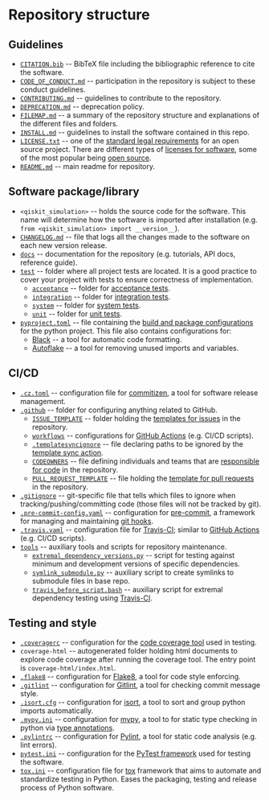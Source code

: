 # Repository structure

## Guidelines

- [`CITATION.bib`](CITATION.bib) --
  BibTeX file including the bibliographic reference to cite the software.
- [`CODE_OF_CONDUCT.md`](CODE_OF_CONDUCT.md) --
  participation in the repository is subject to these conduct guidelines.
- [`CONTRIBUTING.md`](CONTRIBUTING.md) --
  guidelines to contribute to the repository.
- [`DEPRECATION.md`](DEPRECATION.md) --
  deprecation policy.
- [`FILEMAP.md`](FILEMAP.md) --
  a summary of the repository structure and explanations of the different files and folders.
- [`INSTALL.md`](INSTALL.md) --
  guidelines to install the software contained in this repo.
- [`LICENSE.txt`](LICENSE.txt) --
  one of the [standard legal requirements](https://docs.github.com/en/repositories/managing-your-repositorys-settings-and-features/customizing-your-repository/licensing-a-repository) for an open source project. There are different types of [licenses for software](https://en.wikipedia.org/wiki/Software_license), some of the most popular being [open source](https://opensource.org/licenses).
- [`README.md`](README.md) --
  main readme for repository.

## Software package/library

- `<qiskit_simulation>` --
  holds the source code for the software. This name will determine how the software is imported after installation (e.g. `from <qiskit_simulation> import __version__`).
- [`CHANGELOG.md`](CHANGELOG.md) --
  file that logs all the changes made to the software on each new version release.
- [`docs`](docs) --
  documentation for the repository (e.g. tutorials, API docs, reference guide).
- [`test`](test) --
  folder where all project tests are located. It is a good practice to cover your project with tests to ensure correctness of implementation.
  - [`acceptance`](test/acceptance/) --
    folder for [acceptance tests](https://en.wikipedia.org/wiki/Acceptance_testing).
  - [`integration`](test/integration/) --
    folder for [integration tests](https://en.wikipedia.org/wiki/Integration_testing).
  - [`system`](test/system/) --
    folder for [system tests](https://en.wikipedia.org/wiki/System_testing).
  - [`unit`](test/unit/) --
    folder for [unit tests](https://en.wikipedia.org/wiki/Unit_testing).
- [`pyproject.toml`](pyproject.toml) --
  file containing the [build and package configurations](https://packaging.python.org/en/latest/guides/writing-pyproject-toml/) for the python project. This file also contains configurations for:
  - [Black](https://black.readthedocs.io/) --
    a tool for automatic code formatting.
  - [Autoflake](https://github.com/PyCQA/autoflake) --
    a tool for removing unused imports and variables.

## CI/CD

- [`.cz.toml`](.cz.toml) --
  configuration file for [commitizen](https://commitizen-tools.github.io/commitizen/), a tool for software release management.
- [`.github`](.github) --
  folder for configuring anything related to GitHub.
  - [`ISSUE_TEMPLATE`](.github/ISSUE_TEMPLATE/) --
    folder holding the [templates for issues](https://docs.github.com/en/communities/using-templates-to-encourage-useful-issues-and-pull-requests/manually-creating-a-single-issue-template-for-your-repository) in the repository.
  - [`workflows`](.github/workflows/) --
    configurations for [GitHub Actions](https://docs.github.com/en/actions) (e.g. CI/CD scripts).
  - [`.templatesyncignore`](.github/.templatesyncignore) --
    file declaring paths to be ignored by the [template sync action](https://github.com/marketplace/actions/actions-template-sync).
  - [`CODEOWNERS`](.github/CODEOWNERS) --
    file defining individuals and teams that are [responsible for code](https://docs.github.com/en/repositories/managing-your-repositorys-settings-and-features/customizing-your-repository/about-code-owners) in the repository.
  - [`PULL_REQUEST_TEMPLATE`](.github/PULL_REQUEST_TEMPLATE.md) --
    file holding the [template for pull requests](https://docs.github.com/en/communities/using-templates-to-encourage-useful-issues-and-pull-requests/creating-a-pull-request-template-for-your-repository) in the repository.
- [`.gitignore`](.gitignore) --
  git-specific file that tells which files to ignore when tracking/pushing/committing code (those files will not be tracked by git).
- [`.pre-commit-config.yaml`](.pre-commit-config.yaml) --
  configuration for [pre-commit](https://pre-commit.com/), a framework for managing and maintaining [git hooks](https://git-scm.com/book/en/v2/Customizing-Git-Git-Hooks).
- [`.travis.yaml`](.travis.yaml) --
  configuration file for [Travis-CI](https://www.travis-ci.com/); similar to [GitHub Actions](https://docs.github.com/en/actions) (e.g. CI/CD scripts).
- [`tools`](tools) --
  auxiliary tools and scripts for repository maintenance.
  - [`extremal_dependency_versions.py`](tools/extremal_dependency_versions.py) --
    script for testing against minimum and development versions of specific dependencies.
  - [`symlink_submodule.py`](tools/symlink_submodule.py) --
    auxiliary script to create symlinks to submodule files in base repo.
  - [`travis_before_script.bash`](tools/travis_before_script.bash) --
    auxiliary script for extremal dependency testing using [Travis-CI](https://www.travis-ci.com/).

## Testing and style

- [`.coveragerc`](.coveragerc) --
  configuration for the [code coverage tool](https://coverage.readthedocs.io) used in testing.
- `coverage-html` --
  autogenerated folder holding html documents to explore code coverage after running the coverage tool. The entry point is `coverage-html/index.html`.
- [`.flake8`](.flake8) --
  configuration for [Flake8](https://flake8.pycqa.org/), a tool for code style enforcing.
- [`.gitlint`](.gitlint) --
  configuration for [Gitlint](https://jorisroovers.com/gitlint/latest/), a tool for checking commit message style.
- [`.isort.cfg`](.isort.cfg) --
  configuration for [isort](https://pycqa.github.io/isort/), a tool to sort and group python imports automatically.
- [`.mypy.ini`](.mypy.ini) --
  configuration for [mypy](https://www.mypy-lang.org/), a tool to for static type checking in python via [type annotations](https://docs.python.org/3/library/typing.html).
- [`.pylintrc`](.pylintrc) --
  configuration for [Pylint](https://pylint.readthedocs.io/), a tool for static code analysis (e.g. lint errors).
- [`pytest.ini`](pytest.ini) --
  configuration for the [PyTest framework](https://pytest.org) used for testing the software.
- [`tox.ini`](tox.ini) --
  configuration file for [tox](https://tox.readthedocs.io/en/latest/) framework that aims to automate and standardize testing in Python. Eases the packaging, testing and release process of Python software.
